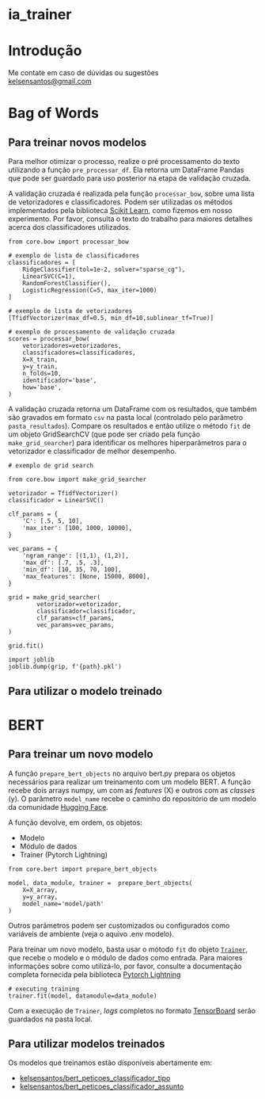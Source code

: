 # ia_trainer


# Introdução


Me contate em caso de dúvidas ou sugestões  
[kelsensantos@gmail.com](mailto:kelsensantos@gmail.com)

# Bag of Words

## Para treinar novos modelos

Para melhor otimizar o processo, realize o pré processamento do texto utilizando a 
função ```pre_processar_df```. Ela retorna um DataFrame Pandas que pode ser guardado 
para uso posterior na etapa de validação cruzada.

A validação cruzada é realizada pela função ```processar_bow```, sobre uma lista 
de vetorizadores e classificadores. Podem ser utilizadas os métodos implementados pela 
biblioteca [Scikit Learn](https://scikit-learn.org/stable/), como fizemos em nosso
experimento. Por favor, consulta o texto do trabalho para maiores detalhes acerca dos 
classificadores utilizados.

```
from core.bow import processar_bow

# exemplo de lista de classificadores
classificadores = [
    RidgeClassifier(tol=1e-2, solver="sparse_cg"),
    LinearSVC(C=1),
    RandomForestClassifier(),
    LogisticRegression(C=5, max_iter=1000)
]

# exemplo de lista de vetorizadores
[TfidfVectorizer(max_df=0.5, min_df=10,sublinear_tf=True)]

# exemplo de processamento de validação cruzada
scores = processar_bow(
    vetorizadores=vetorizadores,
    classificadores=classificadores,
    X=X_train,
    y=y_train,
    n_folds=10,
    identificador='base',
    how='base',
)
```

A validação cruzada retorna um DataFrame com os resultados, que também são gravados 
em formato ```csv``` na pasta local (controlado pelo parâmetro ```pasta_resultados```). Compare os resultados e então utilize o método 
```fit``` de um objeto GridSearchCV (que pode ser criado pela função 
```make_grid_searcher```) para identificar os melhores hiperparâmetros para
o vetorizador e classificador de melhor desempenho.  

````
# exemplo de grid search

from core.bow import make_grid_searcher

vetorizador = TfidfVectorizer()
classificador = LinearSVC()

clf_params = {
    'C': [.5, 5, 10],
    'max_iter': [100, 1000, 10000],
}

vec_params = {
    'ngram_range': [(1,1), (1,2)],
    'max_df': [.7, .5, .3],
    'min_df': [10, 35, 70, 100],
    'max_features': [None, 15000, 8000],
}

grid = make_grid_searcher(
        vetorizador=vetorizador,
        classificador=classificador,
        clf_params=clf_params,
        vec_params=vec_params,
)

grid.fit()

import joblib
joblib.dump(grip, f'{path}.pkl')
````

## Para utilizar o modelo treinado


# BERT

## Para treinar um novo modelo

A função ```prepare_bert_objects``` no arquivo bert.py prepara os objetos necessários 
para realizar um treinamento com um modelo BERT. A função recebe dois arrays numpy, um com as _features_ (X) e outros com as _classes_ (y).
O parâmetro ```model_name``` recebe o caminho do repositório de um modelo da comunidade 
[Hugging Face](https://huggingface.co/). 

A função devolve, em ordem, os objetos:
* Modelo
* Módulo de dados
* Trainer (Pytorch Lightning)

```
from core.bert import prepare_bert_objects

model, data_module, trainer =  prepare_bert_objects(
    X=X_array, 
    y=y_array, 
    model_name='model/path'
)
```

Outros parâmetros podem ser customizados ou
configurados como variáveis de ambiente (veja o aquivo .env modelo).

Para treinar um novo modelo, basta usar o mótodo ```fit``` do objeto [```Trainer```](https://lightning.ai/docs/pytorch/stable/api/lightning.pytorch.trainer.trainer.Trainer.html#lightning.pytorch.trainer.trainer.Trainer),
que recebe o modelo e o módulo de dados como entrada.  Para maiores informações sobre 
como utilizá-lo, por favor, consulte a documentação completa fornecida pela 
biblioteca [Pytorch Lightning](https://lightning.ai/docs/pytorch/latest/)


```
# executing training
trainer.fit(model, datamodule=data_module)
```

Com a execução de ```Trainer```, _logs_ completos no formato
[TensorBoard](https://www.tensorflow.org/) serão guardados na pasta local.


## Para utilizar modelos treinados

Os modelos que treinamos estão disponíveis abertamente em:
* [kelsensantos/bert_peticoes_classificador_tipo](https://huggingface.co/kelsensantos/bert_peticoes_classificador_tipo)
* [kelsensantos/bert_peticoes_classificador_assunto](https://huggingface.co/kelsensantos/bert_peticoes_classificador_assunto)



